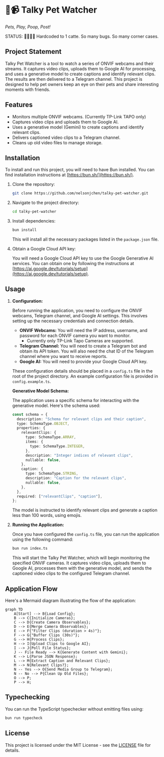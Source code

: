# 🐾📹 Talky Pet Watcher

_Pets, Play, Poop, Post!_

STATUS: 🚧🚧🚧🚧 Hardcoded to 1 catte. So many bugs. So many corner cases.

## Project Statement

Talky Pet Watcher is a tool to watch a series of ONVIF webcams and their streams. It captures video clips, uploads them to Google AI for processing, and uses a generative model to create captions and identify relevant clips. The results are then delivered to a Telegram channel. This project is designed to help pet owners keep an eye on their pets and share interesting moments with friends.

## Features

-   Monitors multiple ONVIF webcams. (Currently TP-Link TAPO only)
-   Captures video clips and uploads them to Google AI.
-   Uses a generative model (Gemini) to create captions and identify relevant clips.
-   Delivers captioned video clips to a Telegram channel.
-   Cleans up old video files to manage storage.

## Installation

To install and run this project, you will need to have Bun installed. You can find installation instructions at [https://bun.sh/](https://bun.sh/).

1. Clone the repository:

    ```bash
    git clone https://github.com/nelsonjchen/talky-pet-watcher.git
    ```

2. Navigate to the project directory:

    ```bash
    cd talky-pet-watcher
    ```

3. Install dependencies:

    ```bash
    bun install
    ```

    This will install all the necessary packages listed in the `package.json` file.

4. Obtain a Google Cloud API key:

    You will need a Google Cloud API key to use the Google Generative AI services. You can obtain one by following the instructions at [https://ai.google.dev/tutorials/setup](https://ai.google.dev/tutorials/setup).

## Usage

1. **Configuration:**

    Before running the application, you need to configure the ONVIF webcams, Telegram channel, and Google AI settings. This involves setting up the necessary credentials and connection details.

    -   **ONVIF Webcams:** You will need the IP address, username, and password for each ONVIF camera you want to monitor.
        - Currently only TP-Link Tapo Cameras are supported.
    -   **Telegram Channel:** You will need to create a Telegram bot and obtain its API token. You will also need the chat ID of the Telegram channel where you want to receive reports.
    -   **Google AI:** You will need to provide your Google Cloud API key.

    These configuration details should be placed in a `config.ts` file in the root of the project directory. An example configuration file is provided in `config.example.ts`.

    **Generative Model Schema:**

    The application uses a specific schema for interacting with the generative model. Here's the schema used:

    ```typescript
    const schema = {
      description: "Schema for relevant clips and their caption",
      type: SchemaType.OBJECT,
      properties: {
        relevantClips: {
          type: SchemaType.ARRAY,
          items: {
            type: SchemaType.INTEGER,
          },
          description: "Integer indices of relevant clips",
          nullable: false,
        },
        caption: {
          type: SchemaType.STRING,
          description: "Caption for the relevant clips",
          nullable: false,
        },
      },
      required: ["relevantClips", "caption"],
    };
    ```

    The model is instructed to identify relevant clips and generate a caption less than 100 words, using emojis.

2. **Running the Application:**

    Once you have configured the `config.ts` file, you can run the application using the following command:

    ```bash
    bun run index.ts
    ```

    This will start the Talky Pet Watcher, which will begin monitoring the specified ONVIF cameras. It captures video clips, uploads them to Google AI, processes them with the generative model, and sends the captioned video clips to the configured Telegram channel.

## Application Flow

Here's a Mermaid diagram illustrating the flow of the application:

```mermaid
graph TD
    A[Start] --> B{Load Config};
    B --> C{Initialize Cameras};
    C --> D{Create Camera Observables};
    D --> E{Merge Camera Observables};
    E --> F{"Filter Clips (duration > 4s)"};
    F --> G{"Buffer Clips (30s)"};
    G --> H{Process Clips};
    H --> I{Upload Clips to Google AI};
    I --> J{Poll File Status};
    J -- File Ready --> K{Generate Content with Gemini};
    K --> L{Parse JSON Response};
    L --> M{Extract Caption and Relevant Clips};
    M --> N{Relevant Clips?};
    N -- Yes --> O{Send Media Group to Telegram};
    N -- No --> P{Clean Up Old Files};
    O --> P;
    P --> H;
```

## Typechecking

You can run the TypeScript typechecker without emitting files using:

```bash
bun run typecheck
```

## License

This project is licensed under the MIT License - see the [LICENSE](LICENSE) file for details.
